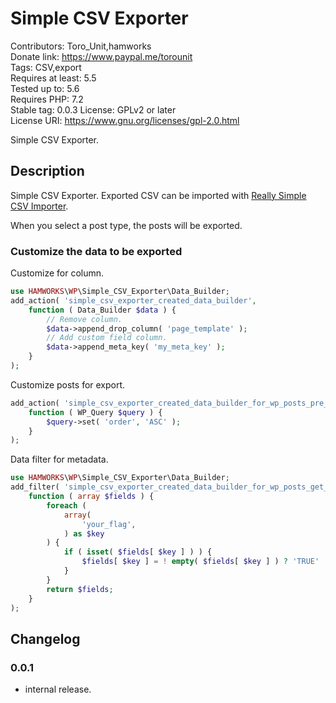 # Simple CSV Exporter
Contributors:      Toro_Unit,hamworks  
Donate link:       https://www.paypal.me/torounit  
Tags:              CSV,export  
Requires at least: 5.5  
Tested up to:      5.6  
Requires PHP:      7.2  
Stable tag:        0.0.3
License:           GPLv2 or later  
License URI:       https://www.gnu.org/licenses/gpl-2.0.html  

Simple CSV Exporter.

## Description

Simple CSV Exporter. Exported CSV can be imported with [Really Simple CSV Importer](https://ja.wordpress.org/plugins/really-simple-csv-importer/). 

When you select a post type, the posts will be exported.


### Customize the data to be exported

Customize for column.

```php
use HAMWORKS\WP\Simple_CSV_Exporter\Data_Builder;
add_action( 'simple_csv_exporter_created_data_builder', 
	function ( Data_Builder $data ) {
		// Remove column.
		$data->append_drop_column( 'page_template' );
		// Add custom field column.
		$data->append_meta_key( 'my_meta_key' );
	}
);
```

Customize posts for export.

```php
add_action( 'simple_csv_exporter_created_data_builder_for_wp_posts_pre_get_posts', 
	function ( WP_Query $query ) {
		$query->set( 'order', 'ASC' );
	}
);
```

Data filter for metadata.

```php
use HAMWORKS\WP\Simple_CSV_Exporter\Data_Builder;
add_filter( 'simple_csv_exporter_created_data_builder_for_wp_posts_get_post_meta_fields',
	function ( array $fields ) {
		foreach (
			array(
				'your_flag',
			) as $key
		) {
			if ( isset( $fields[ $key ] ) ) {
				$fields[ $key ] = ! empty( $fields[ $key ] ) ? 'TRUE' : 'FALSE';
			}
		}
		return $fields;
	}
);
```

## Changelog

### 0.0.1
* internal release.


